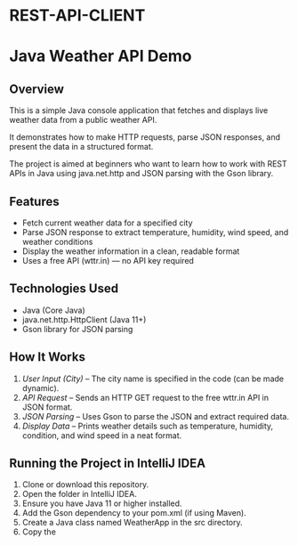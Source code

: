 # REST-API-CLIENT

# Java Weather API Demo

## Overview

This is a simple Java console application that fetches and displays live weather data from a public weather API.  

It demonstrates how to make HTTP requests, parse JSON responses, and present the data in a structured format.

The project is aimed at beginners who want to learn how to work with REST APIs in Java using java.net.http and JSON parsing with the Gson library.

## Features

- Fetch current weather data for a specified city
- Parse JSON response to extract temperature, humidity, wind speed, and weather conditions
- Display the weather information in a clean, readable format
- Uses a free API (wttr.in) — no API key required

## Technologies Used

- Java (Core Java)
- java.net.http.HttpClient (Java 11+)
- Gson library for JSON parsing

## How It Works

1. *User Input (City)* – The city name is specified in the code (can be made dynamic).
2. *API Request* – Sends an HTTP GET request to the free wttr.in API in JSON format.
3. *JSON Parsing* – Uses Gson to parse the JSON and extract required data.
4. *Display Data* – Prints weather details such as temperature, humidity, condition, and wind speed in a neat format.

## Running the Project in IntelliJ IDEA

1. Clone or download this repository.
2. Open the folder in IntelliJ IDEA.
3. Ensure you have Java 11 or higher installed.
4. Add the Gson dependency to your pom.xml (if using Maven).
5. Create a Java class named WeatherApp in the src directory.
6. Copy the
